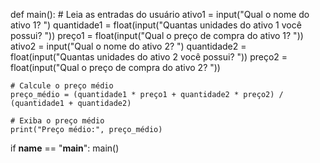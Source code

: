 def main():
    # Leia as entradas do usuário
    ativo1 = input("Qual o nome do ativo 1? ")
    quantidade1 = float(input("Quantas unidades do ativo 1 você possui? "))
    preço1 = float(input("Qual o preço de compra do ativo 1? "))
    ativo2 = input("Qual o nome do ativo 2? ")
    quantidade2 = float(input("Quantas unidades do ativo 2 você possui? "))
    preço2 = float(input("Qual o preço de compra do ativo 2? "))

    # Calcule o preço médio
    preço_médio = (quantidade1 * preço1 + quantidade2 * preço2) / (quantidade1 + quantidade2)

    # Exiba o preço médio
    print("Preço médio:", preço_médio)

if __name__ == "__main__":
    main()
